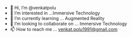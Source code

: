 - 👋 Hi, I’m @venkatpolu
- 👀 I’m interested in ...Immersive Technology
- 🌱 I’m currently learning ... Augmented Reality
- 💞️ I’m looking to collaborate on ... Immersive Technology
- 📫 How to reach me ... venkat.polu1991@gmail.com

<!---
venkatpolu/venkatpolu is a ✨ special ✨ repository because its `README.md` (this file) appears on your GitHub profile.
You can click the Preview link to take a look at your changes.
--->
